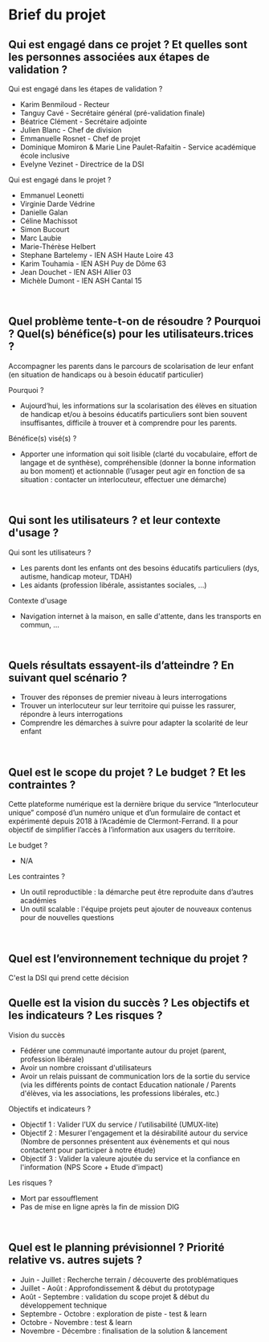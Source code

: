 # Brief du projet

## Qui est engagé dans ce projet ? Et quelles sont les personnes associées aux étapes de validation ?

Qui est engagé dans les étapes de validation ?
- Karim Benmiloud - Recteur
- Tanguy Cavé - Secrétaire général (pré-validation finale)
- Béatrice Clément - Secrétaire adjointe
- Julien Blanc - Chef de division 
- Emmanuelle Rosnet - Chef de projet
- Dominique Momiron & Marie Line Paulet-Rafaitin - Service académique école inclusive
- Evelyne Vezinet - Directrice de la DSI

Qui est engagé dans le projet ?
- Emmanuel Leonetti
- Virginie Darde Védrine
- Danielle Galan
- Céline Machissot
- Simon Bucourt
- Marc Laubie
- Marie-Thérèse Helbert
- Stephane Bartelemy - IEN ASH Haute Loire 43
- Karim Touhamia - IEN ASH  Puy de Dôme 63
- Jean Douchet - IEN ASH  Allier 03
- Michèle Dumont - IEN ASH Cantal 15
<br>


## Quel problème tente-t-on de résoudre ? Pourquoi ? Quel(s) bénéfice(s) pour les utilisateurs.trices ?

Accompagner les parents dans le parcours de scolarisation de leur enfant (en situation de handicaps ou à besoin éducatif particulier) 

Pourquoi ?
- Aujourd’hui, les informations sur la scolarisation des élèves en situation de handicap et/ou à besoins éducatifs particuliers sont bien souvent insuffisantes, difficile à trouver et à comprendre pour les parents.

Bénéfice(s) visé(s) ?
- Apporter une information qui soit lisible (clarté du vocabulaire, effort de langage et de synthèse), compréhensible (donner la bonne information au bon moment) et actionnable (l’usager peut agir en fonction de sa situation : contacter un interlocuteur, effectuer une démarche)
<br>


## Qui sont les utilisateurs ? et leur contexte d'usage ?

Qui sont les utilisateurs ?
- Les parents dont les enfants ont des besoins éducatifs particuliers (dys, autisme, handicap moteur, TDAH)
- Les aidants (profession libérale, assistantes sociales, …)

Contexte d'usage
- Navigation internet à la maison, en salle d'attente, dans les transports en commun, ...
<br>


## Quels résultats essayent-ils d’atteindre ? En suivant quel scénario ?

- Trouver des réponses de premier niveau à leurs interrogations
- Trouver un interlocuteur sur leur territoire qui puisse les rassurer, répondre à leurs interrogations
- Comprendre les démarches à suivre pour adapter la scolarité de leur enfant
<br>


## Quel est le scope du projet ? Le budget ? Et les contraintes ?

Cette plateforme numérique est la dernière brique du service “Interlocuteur unique” composé d’un numéro unique et d’un formulaire de contact et expérimenté depuis 2018 à l’Académie de Clermont-Ferrand. Il a pour objectif de simplifier l’accès à l’information aux usagers du territoire.

Le budget ?
- N/A

Les contraintes ?
- Un outil reproductible : la démarche peut être reproduite dans d’autres académies
- Un outil scalable : l'équipe projets peut ajouter de nouveaux contenus pour de nouvelles questions
<br>


## Quel est l’environnement technique du projet ?

C'est la DSI qui prend cette décision
<br>


## Quelle est la vision du succès ? Les objectifs et les indicateurs ? Les risques ?

Vision du succès
- Fédérer une communauté importante autour du projet (parent, profession libérale)
- Avoir un nombre croissant d'utilisateurs
- Avoir un relais puissant de communication lors de la sortie du service (via les différents points de contact Education nationale / Parents d'élèves, via les associations, les professions libérales, etc.)

Objectifs et indicateurs ?
- Objectif 1 : Valider l’UX du service / l’utilisabilité (UMUX-lite)
- Objectif 2 : Mesurer l'engagement et la désirabilité autour du service (Nombre de personnes présentent aux évènements et qui nous contactent pour participer à notre étude)
- Objectif 3 : Valider la valeure ajoutée du service et la confiance en l'information (NPS Score + Etude d'impact)

Les risques ?
- Mort par essoufflement
- Pas de mise en ligne après la fin de mission DIG
<br>


## Quel est le planning prévisionnel ? Priorité relative vs. autres sujets ?

- Juin - Juillet : Recherche terrain / découverte des problématiques
- Juillet - Août : Approfondissement & début du prototypage
- Août - Septembre : validation du scope projet & début du développement technique
- Septembre - Octobre : exploration de piste - test & learn
- Octobre - Novembre : test & learn
- Novembre - Décembre : finalisation de la solution & lancement
